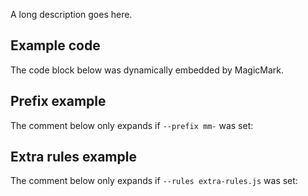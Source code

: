 <!-- title {prefix: '📝 '} -->

<!-- banner -->

<!-- badges {custom: {Documentation: {image: "https://img.shields.io/badge/-documentation-ffdd00?logo=readthedocs&logoColor=222222", link: "https://kitschpatrol.com/svelte-tweakpane-ui"}}} -->

<!-- short-description -->

<!-- table-of-contents -->

A long description goes here.

## Example code

The code block below was dynamically embedded by MagicMark.

<!-- code {file: "./test/assets/extra-rules.js"} -->

## Prefix example

The comment below only expands if `--prefix mm-` was set:

<!-- mm-short-description  -->

## Extra rules example

The comment below only expands if `--rules extra-rules.js` was set:

<!-- extra -->

<!-- contributing -->

<!-- license -->
